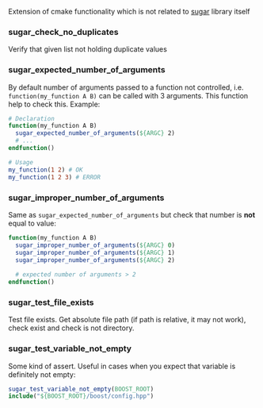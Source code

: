 Extension of cmake functionality which is not related to [sugar](https://github.com/ruslo/sugar) library itself

### sugar_check_no_duplicates
Verify that given list not holding duplicate values

### sugar_expected_number_of_arguments
By default number of arguments passed to a function not controlled, i.e. `function(my_function A B)` can be
called with 3 arguments. This function help to check this. Example:
```cmake
# Declaration
function(my_function A B)
  sugar_expected_number_of_arguments(${ARGC} 2)
  # ...
endfunction()
```
```cmake
# Usage
my_function(1 2) # OK
my_function(1 2 3) # ERROR
```

### sugar_improper_number_of_arguments
Same as `sugar_expected_number_of_arguments` but check that number is **not** equal to value:
```cmake
function(my_function A B)
  sugar_improper_number_of_arguments(${ARGC} 0)
  sugar_improper_number_of_arguments(${ARGC} 1)
  sugar_improper_number_of_arguments(${ARGC} 2)
  
  # expected number of arguments > 2
endfunction()
```

### sugar_test_file_exists
Test file exists. Get absolute file path (if path is relative, it may not work), check exist and check
is not directory.

### sugar_test_variable_not_empty
Some kind of assert. Useful in cases when you expect that variable is definitely not empty:
```cmake
sugar_test_variable_not_empty(BOOST_ROOT)
include("${BOOST_ROOT}/boost/config.hpp")
```
